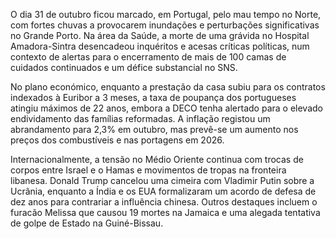  O dia 31 de outubro ficou marcado, em Portugal, pelo mau tempo no Norte, com fortes chuvas a provocarem inundações e perturbações significativas no Grande Porto. Na área da Saúde, a morte de uma grávida no Hospital Amadora-Sintra desencadeou inquéritos e acesas críticas políticas, num contexto de alertas para o encerramento de mais de 100 camas de cuidados continuados e um défice substancial no SNS.

No plano económico, enquanto a prestação da casa subiu para os contratos indexados à Euribor a 3 meses, a taxa de poupança dos portugueses atingiu máximos de 22 anos, embora a DECO tenha alertado para o elevado endividamento das famílias reformadas. A inflação registou um abrandamento para 2,3% em outubro, mas prevê-se um aumento nos preços dos combustíveis e nas portagens em 2026.

Internacionalmente, a tensão no Médio Oriente continua com trocas de corpos entre Israel e o Hamas e movimentos de tropas na fronteira libanesa. Donald Trump cancelou uma cimeira com Vladimir Putin sobre a Ucrânia, enquanto a Índia e os EUA formalizaram um acordo de defesa de dez anos para contrariar a influência chinesa. Outros destaques incluem o furacão Melissa que causou 19 mortes na Jamaica e uma alegada tentativa de golpe de Estado na Guiné-Bissau.